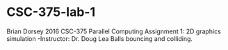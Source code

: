 # CSC-375-lab-1
Brian Dorsey 2016
CSC-375 Parallel Computing Assignment 1: 2D graphics simulation -Instructor: Dr. Doug Lea
Balls bouncing and colliding.
